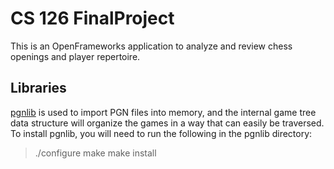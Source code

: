 # CS 126 FinalProject
This is an OpenFrameworks application to analyze and review chess openings and player repertoire.

[pgnlib]: http://pgnlib.sourceforge.net/ "pgnlib"

## Libraries
[pgnlib] is used to import PGN files into memory, and the internal game tree data structure will organize the games in a way that can easily be traversed.
To install pgnlib, you will need to run the following in the pgnlib directory:
> ./configure
> make
> make install

